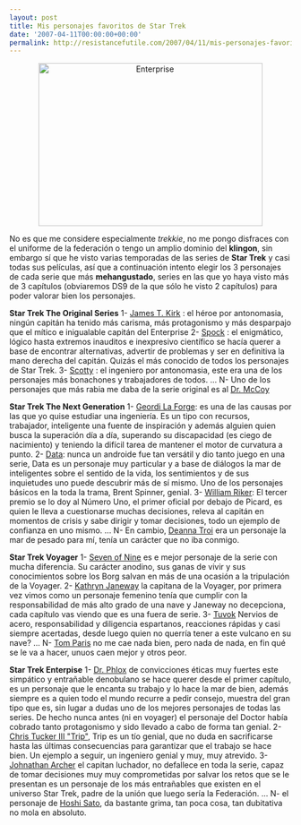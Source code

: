 ```yaml
---
layout: post
title: Mis personajes favoritos de Star Trek
date: '2007-04-11T00:00:00+00:00'
permalink: http://resistancefutile.com/2007/04/11/mis-personajes-favoritos-de-star-trek/
---
```

<p style="text-align: center;"><img src="http://resistancefutile.com/wp-content/enterprise.jpg" width="400" height="291" alt="Enterprise" class="centro_borde" /></p>

No es que me considere especialmente <em>trekkie</em>, no me pongo disfraces con el uniforme de la federación o tengo un amplio dominio del <strong>klingon</strong>, sin embargo sí que he visto varias temporadas de las series de <strong>Star Trek</strong> y casi todas sus películas, así que a continuación intento elegir los 3 personajes de cada serie que más <strong>mehangustado</strong>, series en las que yo haya visto más de 3 capítulos (obviaremos DS9 de la que sólo he visto 2 capítulos) para poder valorar bien los personajes.
<!--more-->
<strong>Star Trek The Original Series</strong>
1- <a href="http://en.wikipedia.org/wiki/James_T._Kirk">James T. Kirk</a> : el héroe por antonomasia, ningún capitán ha tenido más carisma, más protagonismo y más desparpajo que el mítico e inigualable capitán del Enterprise
2- <a href="http://en.wikipedia.org/wiki/Spock">Spock</a> : el enigmático, lógico hasta extremos inauditos e inexpresivo científico se hacía querer a base de encontrar alternativas, advertir de problemas y ser en definitiva la mano derecha del capitán. Quizás el más conocido de todos los personajes de Star Trek.
3- <a href="http://en.wikipedia.org/wiki/Montgomery_Scott">Scotty</a> : el ingeniero por antonomasia, este era una de los personajes más bonachones y trabajadores de todos. 
...
N- Uno de los personajes que más rabia me daba de la serie original es al <a href="http://en.wikipedia.org/wiki/Leonard_McCoy">Dr. McCoy</a>

<strong>Star Trek The Next Generation</strong>
1- <a href="http://en.wikipedia.org/wiki/Geordi_La_Forge">Geordi La Forge</a>: es una de las causas por las que yo quise estudiar una ingeniería. Es un tipo con recursos, trabajador, inteligente una fuente de inspiración y además alguien quien busca la superación día a día, superando su discapacidad (es ciego de nacimiento) y teniendo la difícil tarea de mantener el motor de curvatura a punto.
2- <a href="http://en.wikipedia.org/wiki/Data_(Star_Trek)">Data</a>: nunca un androide fue tan versátil y dio tanto juego en una serie, Data es un personaje muy particular y a base de diálogos la mar de inteligentes sobre el sentido de la vida, los sentimientos y de sus inquietudes uno puede descubrir más de sí mismo. Uno de los personajes básicos en la toda la trama, Brent Spinner, genial.
3- <a href="http://en.wikipedia.org/wiki/William_Riker">William Riker</a>: El tercer premio se lo doy al Número Uno, el primer oficial por debajo de Picard, es quien le lleva a cuestionarse muchas decisiones, releva al capitán en momentos de crisis y sabe dirigir y tomar decisiones, todo un ejemplo de confianza en uno mismo.
...
N- En cambio, <a href="http://en.wikipedia.org/wiki/Deanna_Troi">Deanna Troi</a> era un personaje la mar de pesado para mí, tenía un carácter que no iba conmigo.

<strong>Star Trek Voyager</strong>
1- <a href="http://en.wikipedia.org/wiki/Seven_of_Nine">Seven of Nine</a> es e mejor personaje de la serie con mucha diferencia. Su carácter anodino, sus ganas de vivir y sus conocimientos sobre los Borg salvan en más de una ocasión a la tripulación de la Voyager. 
2- <a href="http://en.wikipedia.org/wiki/Kathryn_Janeway">Kathryn Janeway</a> la capitana de la Voyager, por primera vez vimos como un personaje femenino tenía que cumplir con la responsabilidad de más alto grado de una nave y Janeway no decepciona, cada capítulo vas viendo que es una fuera de serie.
3- <a href="http://en.wikipedia.org/wiki/Tuvok">Tuvok</a> Nervios de acero, responsabilidad y diligencia espartanos, reacciones rápidas y casi siempre acertadas, desde luego quien no querría tener a este vulcano en su nave?
...
N- <a href="http://en.wikipedia.org/wiki/Tom_Paris">Tom Paris</a> no me cae nada bien, pero nada de nada, en fin qué se le va a hacer, unuos caen mejor y otros peor.

<strong>Star Trek Enterpise</strong>
1- <a href="http://en.wikipedia.org/wiki/Phlox_%28Star_Trek%29">Dr. Phlox</a> de convicciones éticas muy fuertes este simpático y entrañable denobulano se hace querer desde el primer capítulo, es un personaje que le encanta su trabajo y lo hace la mar de bien, además siempre es a quien todo el mundo recurre a pedir consejo, muestra del gran tipo que es, sin lugar a dudas uno de los mejores personajes de todas las series. De hecho nunca antes (ni en voyager) el personaje del Doctor había cobrado tanto protagonismo y sido llevado a cabo de forma tan genial.
2- <a href="http://en.wikipedia.org/wiki/Charles_Tucker_III">Chris Tucker III "Trip"</a>, Trip es un tío genial, que no duda en sacrificarse hasta las últimas consecuencias para garantizar que el trabajo se hace bien. Un ejemplo a seguir, un ingeniero genial y muy, muy atrevido.
3- <a href="http://en.wikipedia.org/wiki/Jonathan_Archer">Johnathan Archer</a> el capitan luchador, no defallece en toda la serie, capaz de tomar decisiones muy muy comprometidas por salvar los retos que se le presentan es un personaje de los más entrañables que existen en el universo Star Trek, padre de la unión que luego sería la Federación.
...
N- el personaje de <a href="http://en.wikipedia.org/wiki/Hoshi_Sato">Hoshi Sato</a>, da bastante grima, tan poca cosa, tan dubitativa no mola en absoluto.

